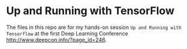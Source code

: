 # Up and Running with TensorFlow
The files in this repo are for my hands-on session `Up and Running with Tensorflow` at the first Deep Learning Conference http://www.deepcon.info/?page_id=246. 
